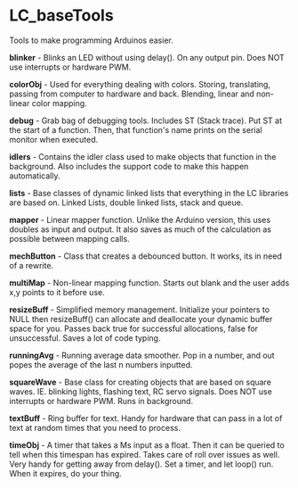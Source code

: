 # LC_baseTools
Tools to make programming Arduinos easier.

**blinker** - Blinks an LED without using delay(). On any output pin. Does NOT use interrupts or hardware PWM.

**colorObj** - Used for everything dealing with colors. Storing, translating, passing from computer to hardware and back. Blending, linear and non-linear color mapping.

**debug** - Grab bag of debugging tools. Includes ST (Stack trace). Put ST at the start of a function. Then, that function's name prints on the serial monitor when executed.

**idlers** - Contains the idler class used to make objects that function in the background. Also includes the support code to make this happen automatically.

**lists** - Base classes of dynamic linked lists that everything in the LC libraries are based on. Linked Lists, double linked lists, stack and queue.

**mapper** - Linear mapper function. Unlike the Arduino version, this uses doubles as input and output. It also saves as much of the calculation as possible between mapping calls.

**mechButton** - Class that creates a debounced button. It works, its in need of a rewrite.

**multiMap** - Non-linear mapping function. Starts out blank and the user adds x,y points to it before use.

**resizeBuff** - Simplified memory management. Initialize your pointers to NULL then resizeBuff() can allocate and deallocate your dynamic buffer space for you. Passes back true for successful allocations, false for unsuccessful. Saves a lot of code typing.

**runningAvg** - Running average data smoother. Pop in a number, and out popes the average of the last n numbers inputted.

**squareWave** - Base class for creating objects that are based on square waves. IE. blinking lights, flashing text, RC servo signals. Does NOT use interrupts or hardware PWM. Runs in background.

**textBuff** - Ring buffer for text. Handy for hardware that can pass in a lot of text at random times that you need to process. 

**timeObj** - A timer that takes a Ms input as a float. Then it can be queried to tell when this timespan has expired. Takes care of roll over issues as well. Very handy for getting away from delay(). Set a timer, and let loop() run. When it expires, do your thing.
